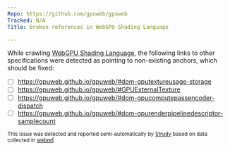 ```yaml
---
Repo: https://github.com/gpuweb/gpuweb
Tracked: N/A
Title: Broken references in WebGPU Shading Language

---
```


While crawling [WebGPU Shading Language](https://gpuweb.github.io/gpuweb/wgsl/), the following links to other specifications were detected as pointing to non-existing anchors, which should be fixed:
* [ ] https://gpuweb.github.io/gpuweb/#dom-gputextureusage-storage
* [ ] https://gpuweb.github.io/gpuweb/#GPUExternalTexture
* [ ] https://gpuweb.github.io/gpuweb/#dom-gpucomputepassencoder-dispatch
* [ ] https://gpuweb.github.io/gpuweb/#dom-gpurenderpipelinedescriptor-samplecount

<sub>This issue was detected and reported semi-automatically by [Strudy](https://github.com/w3c/strudy/) based on data collected in [webref](https://github.com/w3c/webref/).</sub>